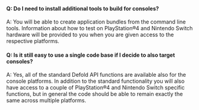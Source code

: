 #### Q: Do I need to install additional tools to build for consoles?

A: You will be able to create application bundles from the command line tools. Information about how to test on PlayStation®4 and Nintendo Switch hardware will be provided to you when you are given access to the respective platforms.


#### Q: Is it still easy to use a single code base if I decide to also target consoles?

A: Yes, all of the standard Defold API functions are available also for the console platforms. In addition to the standard functionality you will also have access to a couple of PlayStation®4 and Nintendo Switch specific functions, but in general the code should be able to remain exactly the same across multiple platforms.
